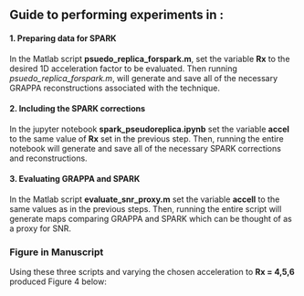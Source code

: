 ## Guide to performing experiments in :

#### 1.     Preparing data for SPARK

In the Matlab script **psuedo_replica_forspark.m**, set the variable **Rx** to the desired 1D acceleration factor to be evaluated.  Then running *psuedo_replica_forspark.m*, will generate and save all of the necessary GRAPPA reconstructions associated with the technique.

#### 2.     Including the SPARK corrections

In the jupyter notebook **spark_pseudoreplica.ipynb** set the variable **accel** to the same value of **Rx** set in the previous step.  Then, running the entire notebook will generate and save all of the necessary SPARK corrections and reconstructions.


#### 3.     Evaluating GRAPPA and SPARK

In the Matlab script **evaluate_snr_proxy.m** set the variable **accell** to the same values as in the previous steps.  Then, running the entire script will generate maps comparing GRAPPA and SPARK which can be thought of as a proxy for SNR.

### Figure in Manuscript

Using these three scripts and varying the chosen acceleration to **Rx = 4,5,6** produced Figure 4 below:



